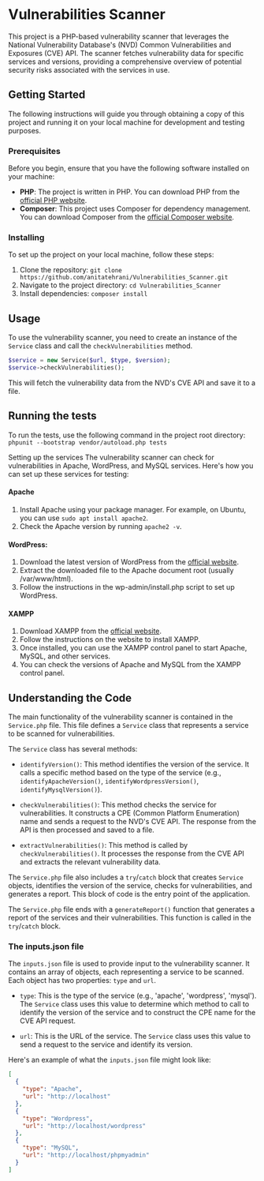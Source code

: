 # Vulnerabilities Scanner

This project is a PHP-based vulnerability scanner that leverages the National Vulnerability Database's (NVD) Common Vulnerabilities and Exposures (CVE) API. The scanner fetches vulnerability data for specific services and versions, providing a comprehensive overview of potential security risks associated with the services in use.
## Getting Started

The following instructions will guide you through obtaining a copy of this project and running it on your local machine for development and testing purposes.
### Prerequisites
Before you begin, ensure that you have the following software installed on your machine:  
- **PHP**: The project is written in PHP. You can download PHP from the [official PHP website](https://www.php.net/downloads.php).
- **Composer**: This project uses Composer for dependency management. You can download Composer from the [official Composer website](https://getcomposer.org/download/).

### Installing
To set up the project on your local machine, follow these steps:
1. Clone the repository: `git clone https://github.com/anitatehrani/Vulnerabilities_Scanner.git`
2. Navigate to the project directory: `cd Vulnerabilities_Scanner`
3. Install dependencies: `composer install`

## Usage

To use the vulnerability scanner, you need to create an instance of the `Service` class and call the `checkVulnerabilities` method.

```php
$service = new Service($url, $type, $version);
$service->checkVulnerabilities();
```

This will fetch the vulnerability data from the NVD's CVE API and save it to a file.

## Running the tests
To run the tests, use the following command in the project root directory:
`phpunit --bootstrap vendor/autoload.php tests`

Setting up the services
The vulnerability scanner can check for vulnerabilities in Apache, WordPress, and MySQL services. Here's how you can set up these services for testing:  

#### Apache
1. Install Apache using your package manager. For example, on Ubuntu, you can use `sudo apt install apache2`.
2. Check the Apache version by running `apache2 -v`.

#### WordPress:
1. Download the latest version of WordPress from the [official website](https://wordpress.org/download/).
2. Extract the downloaded file to the Apache document root (usually /var/www/html).
3. Follow the instructions in the wp-admin/install.php script to set up WordPress.

#### XAMPP
1. Download XAMPP from the [official website](https://www.apachefriends.org/index.html).
2. Follow the instructions on the website to install XAMPP.
3. Once installed, you can use the XAMPP control panel to start Apache, MySQL, and other services.
4. You can check the versions of Apache and MySQL from the XAMPP control panel.


## Understanding the Code

The main functionality of the vulnerability scanner is contained in the `Service.php` file. This file defines a `Service` class that represents a service to be scanned for vulnerabilities.

The `Service` class has several methods:

- `identifyVersion()`: This method identifies the version of the service. It calls a specific method based on the type of the service (e.g., `identifyApacheVersion()`, `identifyWordpressVersion()`, `identifyMysqlVersion()`).

- `checkVulnerabilities()`: This method checks the service for vulnerabilities. It constructs a CPE (Common Platform Enumeration) name and sends a request to the NVD's CVE API. The response from the API is then processed and saved to a file.

- `extractVulnerabilities()`: This method is called by `checkVulnerabilities()`. It processes the response from the CVE API and extracts the relevant vulnerability data.

The `Service.php` file also includes a `try`/`catch` block that creates `Service` objects, identifies the version of the service, checks for vulnerabilities, and generates a report. This block of code is the entry point of the application.

The `Service.php` file ends with a `generateReport()` function that generates a report of the services and their vulnerabilities. This function is called in the `try`/`catch` block.

### The inputs.json file

The `inputs.json` file is used to provide input to the vulnerability scanner. It contains an array of objects, each representing a service to be scanned. Each object has two properties: `type` and `url`.

- `type`: This is the type of the service (e.g., 'apache', 'wordpress', 'mysql'). The `Service` class uses this value to determine which method to call to identify the version of the service and to construct the CPE name for the CVE API request.

- `url`: This is the URL of the service. The `Service` class uses this value to send a request to the service and identify its version.

Here's an example of what the `inputs.json` file might look like:

```json
[
  {
    "type": "Apache",
    "url": "http://localhost"
  },
  {
    "type": "Wordpress",
    "url": "http://localhost/wordpress"
  },
  {
    "type": "MySQL",
    "url": "http://localhost/phpmyadmin"
  }
]